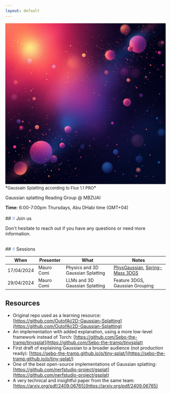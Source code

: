 ```yaml
---
layout: default
---
```


<img src='img/gaussian_splatting.png' style='object-fit: cover;'>
*<font size="2" >Gaussain Splatting according to Flux 1.1 PRO</font>*

Gaussian splatting Reading Group @ MBZUAI

<div class="rounded-rectangle">
<span style='font-weight: 700'>Time:</span> 6:00-7:00pm Thursdays, Abu DHabi time (GMT+04) <br>
</div>

<br>
## <font color='#8EA7E9'>#</font> Join us

<!-- 
- [Join here](https://join.slack.com/t/neuralfields/shared_invite/zt-2g0gtol8l-PgiDnHmCpWVidYzXypO7_Q), or [please let me know](contact) if the link is expired.
- The channel we use is the **#reading_group** channel. If you haven't added it already, please go to **Add channels** or **Browse channels** from the Slack workspace to find it. 
- [Add the Google Calendar](https://calendar.google.com/calendar/u/0?cid=NTk4MGNmN2IyOTA0NWU1ODViOGEwOTY0YWY3MjE1MDI2YjA0OTM5ZWUzMWNkODYzOWM3NmVmMzA3MDc4YTQ3Y0Bncm91cC5jYWxlbmRhci5nb29nbGUuY29t) to stay up-to-date with the sessions. -->

Don't hesitate to reach out if you have any questions or need more information.

<br>
## <font color='#8EA7E9'>#</font> Sessions

When | Presenter| What       | Notes
-----|----------|------------|--------
17/04/2024 | Mauro Comi | Physics and 3D Gaussian Splatting | [PhysGaussian](https://xpandora.github.io/PhysGaussian/), [Spring-Mass 3DGS](https://zlicheng.com/spring_gaus/) |
29/04/2024 | Mauro Comi | LLMs and 3D Gaussian Splatting | Feature 3DGS, Gaussian Grouping |


## Resources

- Original repo used as a learning resource: [https://github.com/OutofAi/2D-Gaussian-Splatting](https://github.com/OutofAi/2D-Gaussian-Splatting)
- An implementation with added explanation, using a more low-level framework instead of Torch: [https://github.com/Sebo-the-tramp/tinysplat](https://github.com/Sebo-the-tramp/tinysplat)
- First draft of explaining Gaussian to a broader audience (not production ready): [https://sebo-the-tramp.github.io/p/tiny-splat/](https://sebo-the-tramp.github.io/p/tiny-splat/)
- One of the best open-source implementations of Gaussian splatting: [https://github.com/nerfstudio-project/gsplat](https://github.com/nerfstudio-project/gsplat)
- A very technical and insightful paper from the same team: [https://arxiv.org/pdf/2409.06765](https://arxiv.org/pdf/2409.06765)
